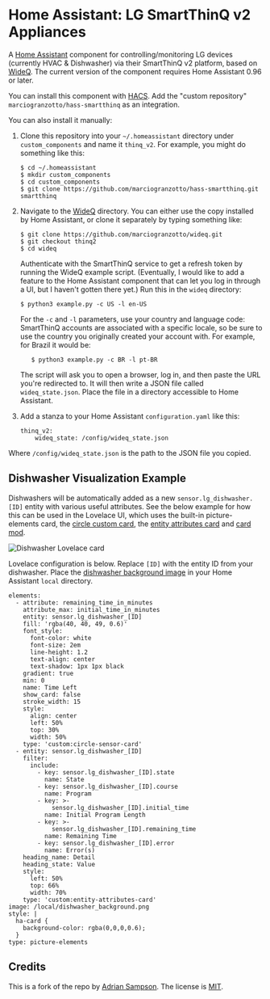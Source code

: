Home Assistant: LG SmartThinQ v2 Appliances
=======================================

A [Home Assistant][hass] component for controlling/monitoring LG devices
(currently HVAC & Dishwasher) via their SmartThinQ v2 platform, based on
[WideQ][].  The current version of the component requires Home Assistant 0.96
or later.

You can install this component with [HACS][].
Add the "custom repository" `marciogranzotto/hass-smartthinq` as an integration.

[hass]: https://home-assistant.io
[wideq]: https://github.com/marciogranzotto/wideq
[hacs]: https://github.com/hacs/integration

You can also install it manually:

1. Clone this repository into your `~/.homeassistant` directory under `custom_components` and name it `thinq_v2`. For example, you might do something like this:

       $ cd ~/.homeassistant
       $ mkdir custom_components
       $ cd custom_components
       $ git clone https://github.com/marciogranzotto/hass-smartthinq.git smartthinq

2. Navigate to the [WideQ][] directory. You can either use the copy installed by Home Assistant, or clone it separately by typing something like:

       $ git clone https://github.com/marciogranzotto/wideq.git
       $ git checkout thinq2
       $ cd wideq

   Authenticate with the SmartThinQ service to get a refresh token by running the WideQ example script. (Eventually, I would like to add a feature to the Home Assistant component that can let you log in through a UI, but I haven't gotten there yet.) Run this in the `wideq` directory:

       $ python3 example.py -c US -l en-US

   For the `-c` and `-l` parameters, use your country and language code: SmartThinQ accounts are associated with a specific locale, so be sure to use the country you originally created your account with.
   For example, for Brazil it would be:
   
          $ python3 example.py -c BR -l pt-BR

   The script will ask you to open a browser, log in, and then paste the URL you're redirected to. It will then write a JSON file called `wideq_state.json`. Place the file in a directory accessible to Home Assistant.

3. Add a stanza to your Home Assistant `configuration.yaml` like this:

       thinq_v2:
           wideq_state: /config/wideq_state.json

Where `/config/wideq_state.json` is the path to the JSON file you copied.

Dishwasher Visualization Example
--------------------------------

Dishwashers will be automatically added as a new `sensor.lg_dishwasher.[ID]`
entity with various useful attributes. See the below example for how this can
be used in the Lovelace UI, which uses the built-in picture-elements card, the
[circle custom card](https://github.com/custom-cards/circle-sensor-card), the
[entity attributes
card](https://github.com/custom-cards/entity-attributes-card) and [card
mod](https://github.com/thomasloven/lovelace-card-mod).

![Dishwasher Lovelace card](dishwasher_lovelace.png)


Lovelace configuration is below. Replace `[ID]` with the entity ID
from your dishwasher. Place the [dishwasher background image](dishwasher_background.png)
in your Home Assistant `local` directory.

```
elements:
  - attribute: remaining_time_in_minutes
    attribute_max: initial_time_in_minutes
    entity: sensor.lg_dishwasher_[ID]
    fill: 'rgba(40, 40, 49, 0.6)'
    font_style:
      font-color: white
      font-size: 2em
      line-height: 1.2
      text-align: center
      text-shadow: 1px 1px black
    gradient: true
    min: 0
    name: Time Left
    show_card: false
    stroke_width: 15
    style:
      align: center
      left: 50%
      top: 30%
      width: 50%
    type: 'custom:circle-sensor-card'
  - entity: sensor.lg_dishwasher_[ID]
    filter:
      include:
        - key: sensor.lg_dishwasher_[ID].state
          name: State
        - key: sensor.lg_dishwasher_[ID].course
          name: Program
        - key: >-
            sensor.lg_dishwasher_[ID].initial_time
          name: Initial Program Length
        - key: >-
            sensor.lg_dishwasher_[ID].remaining_time
          name: Remaining Time
        - key: sensor.lg_dishwasher_[ID].error
          name: Error(s)
    heading_name: Detail
    heading_state: Value
    style:
      left: 50%
      top: 66%
      width: 70%
    type: 'custom:entity-attributes-card'
image: /local/dishwasher_background.png
style: |
  ha-card {
    background-color: rgba(0,0,0,0.6);
  }
type: picture-elements
```

Credits
-------

This is a fork of the repo by [Adrian Sampson][adrian]. The license is [MIT][].

[adrian]: http://www.cs.cornell.edu/~asampson/
[mit]: https://opensource.org/licenses/MIT
